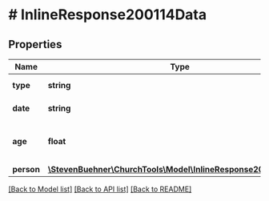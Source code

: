 # # InlineResponse200114Data

## Properties

Name | Type | Description | Notes
------------ | ------------- | ------------- | -------------
**type** | **string** | Type of Date |
**date** | **string** | Actually birthday |
**age** | **float** | Calculated age. (see note to that endpoint) |
**person** | [**\StevenBuehner\ChurchTools\Model\InlineResponse200114Person**](InlineResponse200114Person.md) |  | [optional]

[[Back to Model list]](../../README.md#models) [[Back to API list]](../../README.md#endpoints) [[Back to README]](../../README.md)
